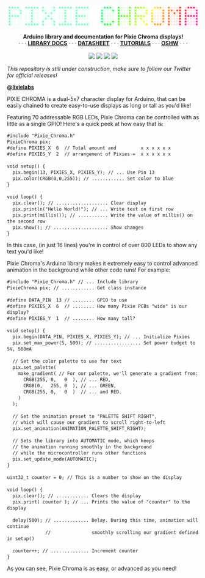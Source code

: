 <img src="extras/img/logo.png"> 
<p align="center">
  <b>Arduino library and documentation for Pixie Chroma displays!</b><br>
   · · · <a href="https://connornishijima.github.io/Pixie_Chroma/?section=docs"><b>LIBRARY DOCS</b></a> · · · 
  <a href="https://connornishijima.github.io/Pixie_Chroma/?section=datasheet"><b>DATASHEET</b></a> · · · 
  <a href="https://connornishijima.github.io/Pixie_Chroma/?section=tutorials"><b>TUTORIALS</b></a> · · · 
  <a href="https://connornishijima.github.io/Pixie_Chroma/?section=oshw"><b>OSHW</b></a> · · · 
  <br><br>
  <img src="https://github.com/connornishijima/Pixie_Chroma/actions/workflows/arduino_lint.yml/badge.svg">
  <img src="https://github.com/connornishijima/Pixie_Chroma/actions/workflows/arduino_build.yml/badge.svg">
  <img src="https://github.com/connornishijima/Pixie_Chroma/actions/workflows/docs_and_reports.yml/badge.svg">
  <a href="https://www.ardu-badge.com/Pixie_Chroma"><img src="https://www.ardu-badge.com/badge/Pixie_Chroma.svg"></a>
  
</p>

*This repository is still under construction, make sure to follow our Twitter for official releases!*

**[@lixielabs](https://twitter.com/lixielabs)**


PIXIE CHROMA is a dual-5x7 character display for Arduino, that can be easily chained to create easy-to-use displays as long or tall as you'd like!
	
Featuring 70 addressable RGB LEDs, Pixie Chroma can be controlled with as little as a single GPIO! Here's a quick peek at how easy that is:
	
    #include "Pixie_Chroma.h"
    PixieChroma pix;
    #define PIXIES_X  6  // Total amount and         x x x x x x
    #define PIXIES_Y  2  // arrangement of Pixies =  x x x x x x

    void setup() {
      pix.begin(13, PIXIES_X, PIXIES_Y); // ... Use Pin 13
      pix.color(CRGB(0,0,255)); // ............ Set color to blue
    }

    void loop() {
      pix.clear(); // ................... Clear display
      pix.println("Hello World!"); // ... Write text on first row
      pix.print(millis()); // ........... Write the value of millis() on the second row
      pix.show(); // .................... Show changes
    }
		
In this case, (in just 16 lines) you're in control of over 800 LEDs to show any text you'd like! 
	
Pixie Chroma's Arduino library makes it extremely easy to control advanced animation in the background while other code runs! For example:

    #include "Pixie_Chroma.h" // ... Include library
    PixieChroma pix; // ............ Get class instance

    #define DATA_PIN  13 // ........ GPIO to use
    #define PIXIES_X  6  // ........ How many Pixie PCBs "wide" is our display?
    #define PIXIES_Y  1  // ........ How many tall?

    void setup() {
      pix.begin(DATA_PIN, PIXIES_X, PIXIES_Y); // ... Initialize Pixies
      pix.set_max_power(5, 500); // ................. Set power budget to 5V, 500mA

      // Set the color palette to use for text
      pix.set_palette(
        make_gradient( // For our palette, we'll generate a gradient from:
          CRGB(255, 0,   0  ), // ... RED,
          CRGB(0,   255, 0  ), // ... GREEN,
          CRGB(255, 0,   0  )  // ... and RED.
        )
      );

      // Set the animation preset to "PALETTE SHIFT RIGHT",
      // which will cause our gradient to scroll right-to-left
      pix.set_animation(ANIMATION_PALETTE_SHIFT_RIGHT);

      // Sets the library into AUTOMATIC mode, which keeps 
      // the animation running smoothly in the background
      // while the microcontroller runs other functions                                  
      pix.set_update_mode(AUTOMATIC); 
    }

    uint32_t counter = 0; // This is a number to show on the display

    void loop() {
      pix.clear(); // ............ Clears the display
      pix.print( counter ); // ... Prints the value of "counter" to the display

      delay(500); // ............. Delay. During this time, animation will continue
                  //               smoothly scrolling our gradient defined in setup()

      counter++; // .............. Increment counter
    }
		
As you can see, Pixie Chroma is as easy, or advanced as you need! 

